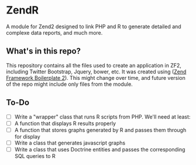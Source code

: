 ZendR
================

A module for Zend2 designed to link PHP and R to generate detailed and complexe data reports, and much more.

What's in this repo?
-------------------

This repository contains all the files used to create an application in ZF2, including Twitter Bootstrap, Jquery, bower, etc.
It was created using ([Zend Framework Boilerplate 2](https://github.com/michael-romer/zfb2)). This might change over time, and future version of the repo might include only files from the module.

To-Do
-----
- [ ] Write a "wrapper" class that runs R scripts from PHP. We'll need at least:
- [ ] A function that displays R results properly
- [ ] A function that stores graphs generated by R and passes them through for display
- [ ] Write a class that generates javascript graphs
- [ ] Write a class that uses Doctrine entities and passes the corresponding SQL queries to R